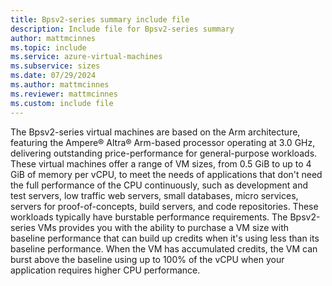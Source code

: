 ```yaml
---
title: Bpsv2-series summary include file
description: Include file for Bpsv2-series summary
author: mattmcinnes
ms.topic: include
ms.service: azure-virtual-machines
ms.subservice: sizes
ms.date: 07/29/2024
ms.author: mattmcinnes
ms.reviewer: mattmcinnes
ms.custom: include file
---
```

The Bpsv2-series virtual machines are based on the Arm architecture, featuring the Ampere® Altra® Arm-based processor operating at 3.0 GHz, delivering outstanding price-performance for general-purpose workloads. These virtual machines offer a range of VM sizes, from 0.5 GiB to up to 4 GiB of memory per vCPU, to meet the needs of applications that don't need the full performance of the CPU continuously, such as development and test servers, low traffic web servers, small databases, micro services, servers for proof-of-concepts, build servers, and code repositories. These workloads typically have burstable performance requirements. The Bpsv2-series VMs provides you with the ability to purchase a VM size with baseline performance that can build up credits when it's using less than its baseline performance. When the VM has accumulated credits, the VM can burst above the baseline using up to 100% of the vCPU when your application requires higher CPU performance.
